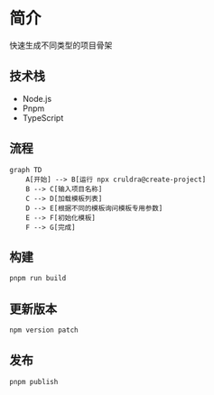 # 简介

快速生成不同类型的项目骨架

## 技术栈

- Node.js
- Pnpm
- TypeScript

## 流程

```mermaid
graph TD
    A[开始] --> B[运行 npx cruldra@create-project]
    B --> C[输入项目名称]
    C --> D[加载模板列表]
    D --> E[根据不同的模板询问模板专用参数]
    E --> F[初始化模板]
    F --> G[完成]
```

## 构建

```sh
pnpm run build
```
## 更新版本

```sh
npm version patch
```
## 发布

```sh
pnpm publish
```
